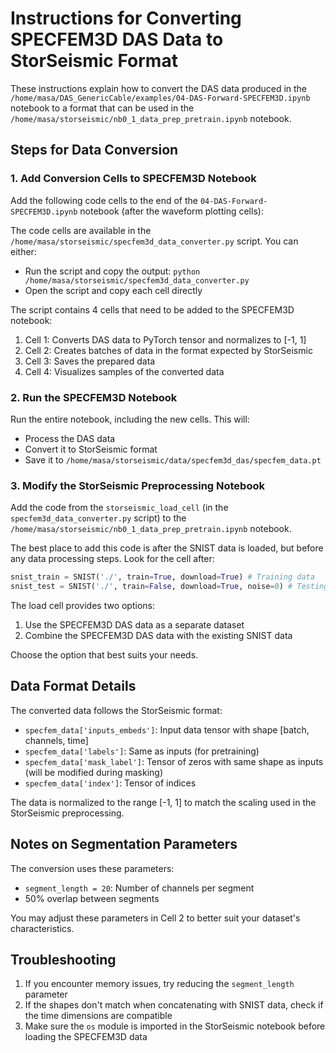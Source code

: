 # Instructions for Converting SPECFEM3D DAS Data to StorSeismic Format

These instructions explain how to convert the DAS data produced in the `/home/masa/DAS_GenericCable/examples/04-DAS-Forward-SPECFEM3D.ipynb` notebook to a format that can be used in the `/home/masa/storseismic/nb0_1_data_prep_pretrain.ipynb` notebook.

## Steps for Data Conversion

### 1. Add Conversion Cells to SPECFEM3D Notebook

Add the following code cells to the end of the `04-DAS-Forward-SPECFEM3D.ipynb` notebook (after the waveform plotting cells):

The code cells are available in the `/home/masa/storseismic/specfem3d_data_converter.py` script. You can either:
- Run the script and copy the output: `python /home/masa/storseismic/specfem3d_data_converter.py`
- Open the script and copy each cell directly

The script contains 4 cells that need to be added to the SPECFEM3D notebook:
1. Cell 1: Converts DAS data to PyTorch tensor and normalizes to [-1, 1]
2. Cell 2: Creates batches of data in the format expected by StorSeismic
3. Cell 3: Saves the prepared data
4. Cell 4: Visualizes samples of the converted data

### 2. Run the SPECFEM3D Notebook

Run the entire notebook, including the new cells. This will:
- Process the DAS data
- Convert it to StorSeismic format
- Save it to `/home/masa/storseismic/data/specfem3d_das/specfem_data.pt`

### 3. Modify the StorSeismic Preprocessing Notebook

Add the code from the `storseismic_load_cell` (in the `specfem3d_data_converter.py` script) to the `/home/masa/storseismic/nb0_1_data_prep_pretrain.ipynb` notebook.

The best place to add this code is after the SNIST data is loaded, but before any data processing steps. Look for the cell after:
```python
snist_train = SNIST('./', train=True, download=True) # Training data
snist_test = SNIST('./', train=False, download=True, noise=0) # Testing data
```

The load cell provides two options:
1. Use the SPECFEM3D DAS data as a separate dataset
2. Combine the SPECFEM3D DAS data with the existing SNIST data

Choose the option that best suits your needs.

## Data Format Details

The converted data follows the StorSeismic format:
- `specfem_data['inputs_embeds']`: Input data tensor with shape [batch, channels, time]
- `specfem_data['labels']`: Same as inputs (for pretraining)
- `specfem_data['mask_label']`: Tensor of zeros with same shape as inputs (will be modified during masking)
- `specfem_data['index']`: Tensor of indices

The data is normalized to the range [-1, 1] to match the scaling used in the StorSeismic preprocessing.

## Notes on Segmentation Parameters

The conversion uses these parameters:
- `segment_length = 20`: Number of channels per segment
- 50% overlap between segments

You may adjust these parameters in Cell 2 to better suit your dataset's characteristics.

## Troubleshooting

1. If you encounter memory issues, try reducing the `segment_length` parameter
2. If the shapes don't match when concatenating with SNIST data, check if the time dimensions are compatible
3. Make sure the `os` module is imported in the StorSeismic notebook before loading the SPECFEM3D data 